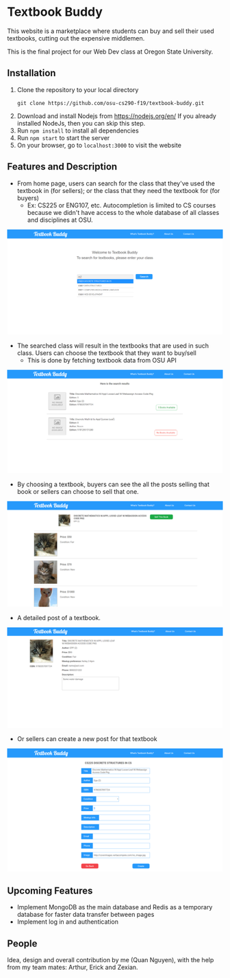 # Textbook Buddy
This website is a marketplace where students can buy and sell their used textbooks, cutting out the expensive middlemen.

This is the final project for our Web Dev class at Oregon State University.

## Installation
1. Clone the repository to your local directory
   ``` 
   git clone https://github.com/osu-cs290-f19/textbook-buddy.git
   ```
2. Download and install Nodejs from https://nodejs.org/en/ If you already installed NodeJs, then you can skip this step.
3. Run `npm install` to install all dependencies
4. Run `npm start` to start the server
5. On your browser, go to `localhost:3000` to visit the website

## Features and Description
- From home page, users can search for the class that they've used the textbook in (for sellers); or the class that they need the textbook for (for buyers)
  - Ex: CS225 or ENG107, etc. Autocompletion is limited to CS courses because we didn't have access to the whole database of all classes and disciplines at OSU.


 ![home-page](./public/assets/home-page.png)

- The searched class will result in the textbooks that are used in such class. Users can choose the textbook that they want to buy/sell
  - This is done by fetching textbook data from OSU API

![book-results](./public/assets/book-results.png)


- By choosing a textbook, buyers can see the all the posts selling that book or sellers can choose to sell that one.

![post-results](./public/assets/post-results.png)

- A detailed post of a textbook.

![post-details](./public/assets/post-details.png)

- Or sellers can create a new post for that textbook

![post-results](./public/assets/create-post.png)
   

## Upcoming Features
- Implement MongoDB as the main database and Redis as a temporary database for faster data transfer between pages
- Implement log in and authentication

## People
Idea, design and overall contribution by me (Quan Nguyen), with the help from my team mates: Arthur, Erick and Zexian.


